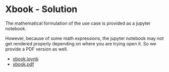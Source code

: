# Xbook - Solution
The mathematical formulation of the use case is provided as a jupyter
notebook. 

However, because of some math expressions, the jupyter notebook may not get 
rendered properly depending on where you are trying open it. So we provide 
a PDF version as well.

- [xbook.ipynb](xbook.ipynb)
- [xbook.pdf](xbook.pdf)